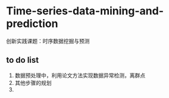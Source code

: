 # Time-series-data-mining-and-prediction
创新实践课题：时序数据挖掘与预测


## to do list
1. 数据预处理中，利用论文方法实现数据异常检测，离群点
2. 其他步骤的规划
3. 